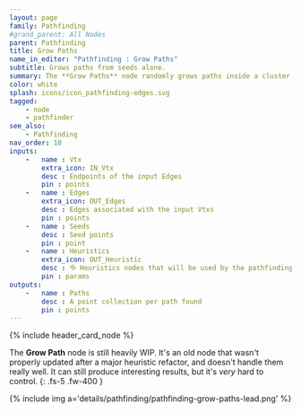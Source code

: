 ```yaml
---
layout: page
family: Pathfinding
#grand_parent: All Nodes
parent: Pathfinding
title: Grow Paths
name_in_editor: "Pathfinding : Grow Paths"
subtitle: Grows paths from seeds alone.
summary: The **Grow Paths** node randomly grows paths inside a cluster, using seeds and multiple contraints & heuristics.
color: white
splash: icons/icon_pathfinding-edges.svg
tagged: 
    - node
    - pathfinder
see_also: 
    - Pathfinding
nav_order: 10
inputs:
    -   name : Vtx
        extra_icon: IN_Vtx
        desc : Endpoints of the input Edges
        pin : points
    -   name : Edges
        extra_icon: OUT_Edges
        desc : Edges associated with the input Vtxs
        pin : points
    -   name : Seeds
        desc : Seed points
        pin : point
    -   name : Heuristics
        extra_icon: OUT_Heuristic
        desc : 🝰 Heuristics nodes that will be used by the pathfinding search algorithm
        pin : params
outputs:
    -   name : Paths
        desc : A point collection per path found
        pin : points
---
```


{% include header_card_node %}

The **Grow Path** node is still heavily WIP. It's an old node that wasn't properly updated after a major heuristic refactor, and doesn't handle them really well. It can still produce interesting results, but it's *very* hard to control.
{: .fs-5 .fw-400 } 

{% include img a='details/pathfinding/pathfinding-grow-paths-lead.png' %}
